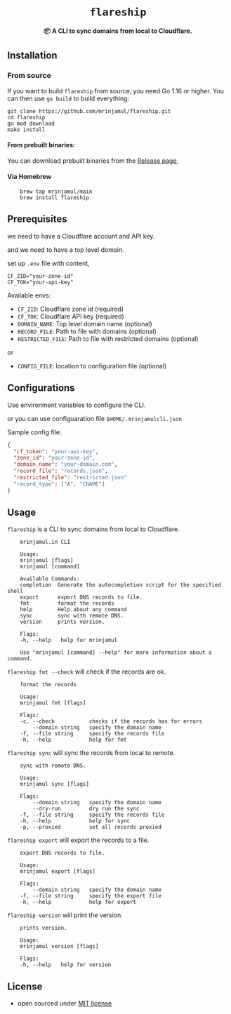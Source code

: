 <div align="center">
  <h1><code>flareship</code></h1>
  <p>
    <strong>📦 A CLI to sync domains from local to Cloudflare.</strong>
  </p>
</div>

## Installation

### From source

If you want to build `flareship` from source, you need Go 1.16 or
higher. You can then use `go build` to build everything:

```
git clone https://github.com/mrinjamul/flareship.git
cd flareship
go mod download
make install
```

#### From prebuilt binaries:

You can download prebuilt binaries from the [Release page](https://github.com/mrinjamul/flareship/releases),

#### Via Homebrew

```
    brew tap mrinjamul/main
    brew install flareship
```

## Prerequisites

we need to have a Cloudflare account and API key.

and we need to have a top level domain.

set up `.env` file with content,

```
CF_ZID="your-zone-id"
CF_TOK="your-api-key"
```

Available envs:

- `CF_ZID`: Cloudflare zone id (required)
- `CF_TOK`: Cloudflare API key (required)
- `DOMAIN_NAME`: Top level domain name (optional)
- `RECORD_FILE`: Path to file with domains (optional)
- `RESTRICTED_FILE`: Path to file with restricted domains (optional)

or

- `CONFIG_FILE`: location to configuration file (optional)

## Configurations

Use environment variables to configure the CLI.

or you can use configuaration file `$HOME/.mrinjamulcli.json`

Sample config file:

```json
{
  "cf_token": "your-api-key",
  "zone_id": "your-zone-id",
  "domain_name": "your-domain.com",
  "record_file": "records.json",
  "restricted_file": "restricted.json"
  "record_type": ["A", "CNAME"]
}
```

## Usage

`flareship` is a CLI to sync domains from local to Cloudflare.

```
    mrinjamul.in CLI

    Usage:
    mrinjamul [flags]
    mrinjamul [command]

    Available Commands:
    completion  Generate the autocompletion script for the specified shell
    export      export DNS records to file.
    fmt         format the records
    help        Help about any command
    sync        sync with remote DNS.
    version     prints version.

    Flags:
    -h, --help   help for mrinjamul

    Use "mrinjamul [command] --help" for more information about a command.

```

`flareship fmt --check` will check if the records are ok.

```
    format the records

    Usage:
    mrinjamul fmt [flags]

    Flags:
    -c, --check           checks if the records has for errors
        --domain string   specify the domain name
    -f, --file string     specify the records file
    -h, --help            help for fmt

```

`flareship sync` will sync the records from local to remote.

```
    sync with remote DNS.

    Usage:
    mrinjamul sync [flags]

    Flags:
        --domain string   specify the domain name
        --dry-run         dry run the sync
    -f, --file string     specify the records file
    -h, --help            help for sync
    -p, --proxied         set all records proxied

```

`flareship export` will export the records to a file.

```
    export DNS records to file.

    Usage:
    mrinjamul export [flags]

    Flags:
        --domain string   specify the domain name
    -f, --file string     specify the export file
    -h, --help            help for export

```

`flareship version` will print the version.

```
    prints version.

    Usage:
    mrinjamul version [flags]

    Flags:
    -h, --help   help for version

```

## License

- open sourced under [MIT license](LICENSE)

